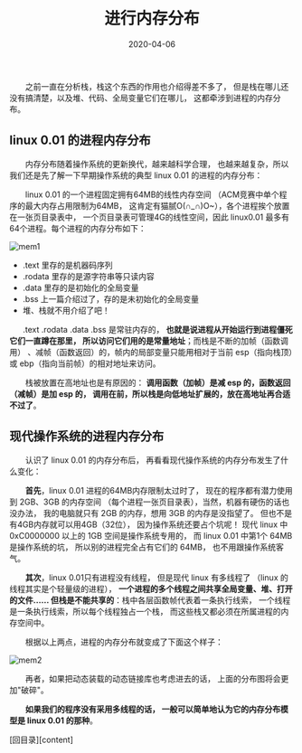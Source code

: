 ﻿---
layout: post
title: 进行内存分布
date: 2020-04-06
Author: xuxeu
categories: 
tags: [编程杂谈]
comments: true
typora-root-url: ..
---

　　之前一直在分析栈，栈这个东西的作用也介绍得差不多了，
但是栈在哪儿还没有搞清楚，以及堆、代码、全局变量它们在哪儿，
这都牵涉到进程的内存分布。

## linux 0.01 的进程内存分布

　　内存分布随着操作系统的更新换代，越来越科学合理，
也越来越复杂，所以我们还是先了解一下早期操作系统的典型
linux 0.01 的进程的内存分布：

　　linux 0.01 的一个进程固定拥有64MB的线性内存空间
（ACM竞赛中单个程序的最大内存占用限制为64MB，
这肯定有猫腻O(∩_∩)O~），各个进程挨个放置在一张页目录表中，
一个页目录表可管理4G的线性空间，因此 linux0.01 最多有
64个进程。每个进程的内存分布如下：

![mem1](http://fmn.rrimg.com/fmn061/20121206/1925/original_tXyg_61c80000059b118d.jpg)

* .text 里存的是机器码序列
* .rodata 里存的是源字符串等只读内容
* .data 里存的是初始化的全局变量
* .bss 上一篇介绍过了，存的是未初始化的全局变量
* 堆、栈就不用介绍了吧！

`　　`.text .rodata .data .bss 是常驻内存的，
<b>也就是说进程从开始运行到进程僵死它们一直蹲在那里，
所以访问它们用的是常量地址</b>；而栈是不断的加帧（函数调用）
、减帧（函数返回）的，帧内的局部变量只能用相对于当前
esp（指向栈顶）或 ebp（指向当前帧）的相对地址来访问。

　　栈被放置在高地址也是有原因的：
<b>调用函数（加帧）是减 esp 的，函数返回（减帧）是加 esp 的，
调用在前，所以栈是向低地址扩展的，放在高地址再合适不过了</b>。

## 现代操作系统的进程内存分布

　　认识了 linux 0.01 的内存分布后，
再看看现代操作系统的内存分布发生了什么变化：

　　<b>首先</b>，linux 0.01 进程的64MB内存限制太过时了，
现在的程序都有潜力使用到 2GB、3GB 的内存空间
（每个进程一张页目录表），当然，机器有硬伤的话也没办法，
我的电脑就只有 2GB 的内存，想用 3GB 的内存是没指望了。
但也不是有4GB内存就可以用4GB（32位），
因为操作系统还要占个坑呢！
现代 linux 中 0xC0000000 以上的 1GB 空间是操作系统专用的，
而 linux 0.01 中第1个 64MB 是操作系统的坑，
所以别的进程完全占有它们的 64MB，
也不用跟操作系统客气。

　　<b>其次</b>，linux 0.01只有进程没有线程，
但是现代 linux 有多线程了
（linux 的线程其实是个轻量级的进程），
<b>一个进程的多个线程之间共享全局变量、堆、打开的文件……
但栈是不能共享的</b>：栈中各层函数帧代表着一条执行线索，
一个线程是一条执行线索，所以每个线程独占一个栈，
而这些栈又都必须在所属进程的内存空间中。

　　根据以上两点，进程的内存分布就变成了下面这个样子：

![mem2](http://fmn.xnpic.com/fmn056/20121206/1925/original_22bc_2556000005a8118c.jpg)

　　再者，如果把动态装载的动态链接库也考虑进去的话，
上面的分布图将会更加"破碎"。

　　<b>如果我们的程序没有采用多线程的话，
一般可以简单地认为它的内存分布模型是 linux 0.01 的那种</b>。

[回目录][content]
